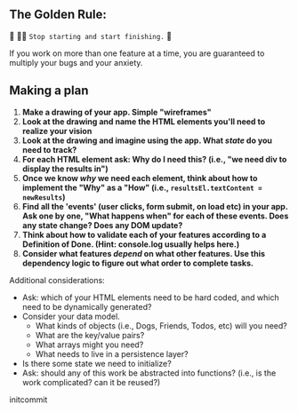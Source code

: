 ## The Golden Rule:

🦸 🦸‍♂️ `Stop starting and start finishing.` 🏁

If you work on more than one feature at a time, you are guaranteed to multiply your bugs and your anxiety.

## Making a plan

1. **Make a drawing of your app. Simple "wireframes"**
1. **Look at the drawing and name the HTML elements you'll need to realize your vision**
1. **Look at the drawing and imagine using the app. What _state_ do you need to track?**
1. **For each HTML element ask: Why do I need this? (i.e., "we need div to display the results in")**
1. **Once we know _why_ we need each element, think about how to implement the "Why" as a "How" (i.e., `resultsEl.textContent = newResults`)**
1. **Find all the 'events' (user clicks, form submit, on load etc) in your app. Ask one by one, "What happens when" for each of these events. Does any state change? Does any DOM update?**
1. **Think about how to validate each of your features according to a Definition of Done. (Hint: console.log usually helps here.)**
1. **Consider what features _depend_ on what other features. Use this dependency logic to figure out what order to complete tasks.**

Additional considerations:

-   Ask: which of your HTML elements need to be hard coded, and which need to be dynamically generated?
-   Consider your data model.
    -   What kinds of objects (i.e., Dogs, Friends, Todos, etc) will you need?
    -   What are the key/value pairs?
    -   What arrays might you need?
    -   What needs to live in a persistence layer?
-   Is there some state we need to initialize?
-   Ask: should any of this work be abstracted into functions? (i.e., is the work complicated? can it be reused?)

initcommit
